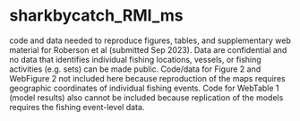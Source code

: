 # sharkbycatch_RMI_ms
code and data needed to reproduce figures, tables, and supplementary web material for Roberson et al (submitted Sep 2023). Data are confidential and no data that identifies individual fishing locations, vessels, or fishing activities (e.g. sets) can be made public. Code/data for Figure 2 and WebFigure 2 not included here because reproduction of the maps requires geographic coordinates of individual fishing events. Code for WebTable 1 (model results) also cannot be included because replication of the models requires the fishing event-level data.
